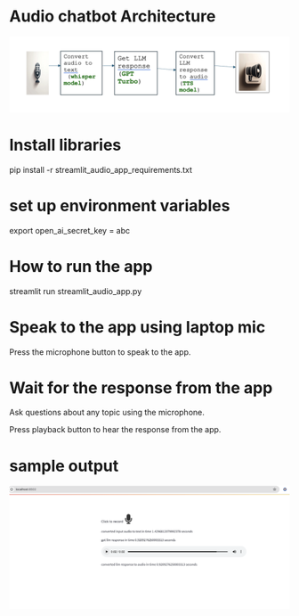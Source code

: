 # Audio chatbot Architecture

![](audio_chatbot_architecture.png)

# Install libraries 

pip install -r streamlit_audio_app_requirements.txt

# set up environment variables

export open_ai_secret_key = abc 

# How to run the app

streamlit run streamlit_audio_app.py

# Speak to the app using laptop mic 

Press the microphone button to speak to the app.

# Wait for the response from the app

Ask questions about any topic using the microphone.

Press playback button to hear the response from the app.

# sample output

![](audio_converstation_chatbot.png)
